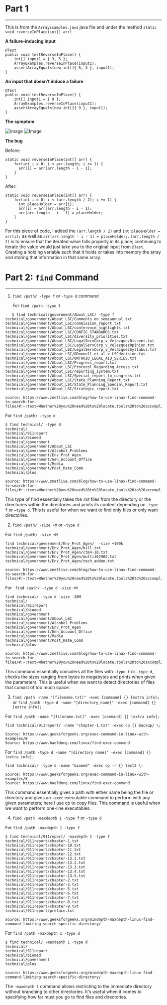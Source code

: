 
# Part 1
---
This is from the `ArrayExamples.java` java file and under the method `static void reverseInPlace(int[] arr)`

**A failure-inducing input**

```
@Test 
public void testReverseInPlace() {
    int[] input1 = { 3, 5 };
    ArrayExamples.reverseInPlace(input1);
    assertArrayEquals(new int[]{ 5, 3 }, input1);
}
```

**An input that doesn’t induce a failure**
```
@Test 
public void testReverseInPlace() {
    int[] input1 = { 9 };
    ArrayExamples.reverseInPlace(input1);
    assertArrayEquals(new int[]{ 9 }, input1);
}
```

**The symptom**

![Image](failtest.png)
![Image](passestest.png)


**The bug**

Before:
```
static void reverseInPlace(int[] arr) {
    for(int i = 0; i < arr.length; i += 1) {
      arr[i] = arr[arr.length - i - 1];
    }
}
```


After:
```
static void reverseInPlace(int[] arr) {
    for(int i = 0; i < (arr.length / 2); i += 1) {
      int placeHolder = arr[i];
      arr[i] = arr[arr.length - i - 1];
      arr[arr.length - i - 1] = placeHolder;
    }
}

```
For this piece of code, I added the `(arr.length / 2)` and `int placeHolder = arr[i];` as well as `arr[arr.length - i - 1] = placeHolder;`. `(arr.length / 2)` is to ensure that the iterated value falls properly in its place; continuing to iterate the value would just take you to the original input from `@Test`. Creating a holding variable such that it holds or takes into memory the array and storing that information in that same array. 


# Part 2: `find` Command
---

1. `find /path/ -type f` or `-type d` command
   
   For `find /path -type f`
   
```
   $ find technical/government/About_LSC/ -type f
technical/government/About_LSC/Comments_on_semiannual.txt
technical/government/About_LSC/commission_report.txt
technical/government/About_LSC/conference_highlights.txt
technical/government/About_LSC/CONFIG_STANDARDS.txt
technical/government/About_LSC/diversity_priorities.txt
technical/government/About_LSC/LegalServCorp_v_VelazquezDissent.txt
technical/government/About_LSC/LegalServCorp_v_VelazquezOpinion.txt
technical/government/About_LSC/LegalServCorp_v_VelazquezSyllabus.txt
technical/government/About_LSC/ODonnell_et_al_v_LSCdecision.txt
technical/government/About_LSC/ONTARIO_LEGAL_AID_SERIES.txt
technical/government/About_LSC/Progress_report.txt
technical/government/About_LSC/Protocol_Regarding_Access.txt
technical/government/About_LSC/reporting_system.txt
technical/government/About_LSC/Special_report_to_congress.txt
technical/government/About_LSC/State_Planning_Report.txt
technical/government/About_LSC/State_Planning_Special_Report.txt
technical/government/About_LSC/Strategic_report.txt

source: https://www.znetlive.com/blog/how-to-use-linux-find-command-to-search-for-files/#:~:text=Whether%20you%20need%20to%20locate,tools%20to%20accomplish%20these%20tasks.&text=Here%2C%20the%20%2Dtype%20f%20option,or%20other%20types%20of%20files.

```
  For `find /path/ -type d`
  
```
$ find technical/ -type d
technical/
technical/911report
technical/biomed
technical/government
technical/government/About_LSC
technical/government/Alcohol_Problems
technical/government/Env_Prot_Agen
technical/government/Gen_Account_Office
technical/government/Media
technical/government/Post_Rate_Comm
technical/plos

source: https://www.znetlive.com/blog/how-to-use-linux-find-command-to-search-for-files/#:~:text=Whether%20you%20need%20to%20locate,tools%20to%20accomplish%20these%20tasks.&text=Here%2C%20the%20%2Dtype%20f%20option,or%20other%20types%20of%20files.
```

This type of find essentially takes the .txt files from the directory or the directories within the directories and prints its content depending on `-type f` or `=type d`. This is useful for when we want to find only files or only want directories.

2. `find /path/ -size +M` or `-type d`

For `find /path/ -size +M`

```
find technical/government/Env_Prot_Agen/  -size +100k
technical/government/Env_Prot_Agen/bill.txt
technical/government/Env_Prot_Agen/ctm4-10.txt
technical/government/Env_Prot_Agen/multi102902.txt
technical/government/Env_Prot_Agen/tech_adden.txt

source: https://www.znetlive.com/blog/how-to-use-linux-find-command-to-search-for-files/#:~:text=Whether%20you%20need%20to%20locate,tools%20to%20accomplish%20these%20tasks.&text=Here%2C%20the%20%2Dtype%20f%20option,or%20other%20types%20of%20files.
```

For ` find /path/ -type d -size +M`

```
find technical/ -type d -size -30M
technical/
technical/911report
technical/biomed
technical/government
technical/government/About_LSC
technical/government/Alcohol_Problems
technical/government/Env_Prot_Agen
technical/government/Gen_Account_Office
technical/government/Media
technical/government/Post_Rate_Comm
technical/plos

source: https://www.znetlive.com/blog/how-to-use-linux-find-command-to-search-for-files/#:~:text=Whether%20you%20need%20to%20locate,tools%20to%20accomplish%20these%20tasks.&text=Here%2C%20the%20%2Dtype%20f%20option,or%20other%20types%20of%20files.
```

This command essentially considers all the files with `-type f` or `-type d`, checks the sizes ranging from bytes to megabytes and prints when given the parameters. This is useful when we want to detect directories of files that consist of too much space.

3. `find /path -name "[filename.txt]" -exec [command] {} [extra info];` or `find /path -type d -name "[directory_name]" -exec [command] {} [extra info];`

For `find /path -name "[filename.txt]" -exec [command] {} [extra info];`
```
find technical/911report/ -name "chapter-1.txt" -exec cp {} backup/ \;

Source: https://www.geeksforgeeks.org/exec-command-in-linux-with-examples/#
Source: https://www.baeldung.com/linux/find-exec-command

```

For `find /path -type d -name "[directory name]" -exec [command] {} [extra info];`

```
find technical/ -type d -name "biomed" -exec cp -r {} test2 \;

Source: https://www.geeksforgeeks.org/exec-command-in-linux-with-examples/#
Source: https://www.baeldung.com/linux/find-exec-command
```

This command essentially gives a path with either name being the file or directory and gives an `-exec` executable command to perform with any given parameters; here I use cp to copy files. This command is useful when we want to perform one-line executables.

4. `find /path -maxdepth 1 -type f` or `-type d`

For `find /path -maxdepth 1 -type f`

```
$ find technical/911report/ -maxdepth 1 -type f
technical/911report/chapter-1.txt
technical/911report/chapter-10.txt
technical/911report/chapter-11.txt
technical/911report/chapter-12.txt
technical/911report/chapter-13.1.txt
technical/911report/chapter-13.2.txt
technical/911report/chapter-13.3.txt
technical/911report/chapter-13.4.txt
technical/911report/chapter-13.5.txt
technical/911report/chapter-2.txt
technical/911report/chapter-3.txt
technical/911report/chapter-5.txt
technical/911report/chapter-6.txt
technical/911report/chapter-7.txt
technical/911report/chapter-8.txt
technical/911report/chapter-9.txt
technical/911report/preface.txt

source: https://www.geeksforgeeks.org/mindepth-maxdepth-linux-find-command-limiting-search-specific-directory/
```

For `find /path -maxdepth 1 -type d`

```
$ find technical/ -maxdepth 1 -type d
technical/
technical/911report
technical/biomed
technical/government
technical/plos

source: https://www.geeksforgeeks.org/mindepth-maxdepth-linux-find-command-limiting-search-specific-directory/
```
The `-maxdepth 1` command allows restricting to the immediate directory without branching to other directories. It's useful when it comes to specifying how far must you go to find files and directories. 












